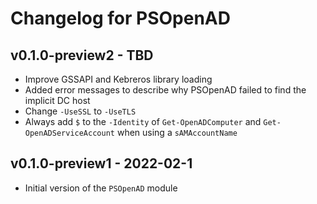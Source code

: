 # Changelog for PSOpenAD

## v0.1.0-preview2 - TBD

+ Improve GSSAPI and Kebreros library loading
+ Added error messages to describe why PSOpenAD failed to find the implicit DC host
+ Change `-UseSSL` to `-UseTLS`
+ Always add `$` to the `-Identity` of `Get-OpenADComputer` and `Get-OpenADServiceAccount` when using a `sAMAccountName`

## v0.1.0-preview1 - 2022-02-1

+ Initial version of the `PSOpenAD` module
